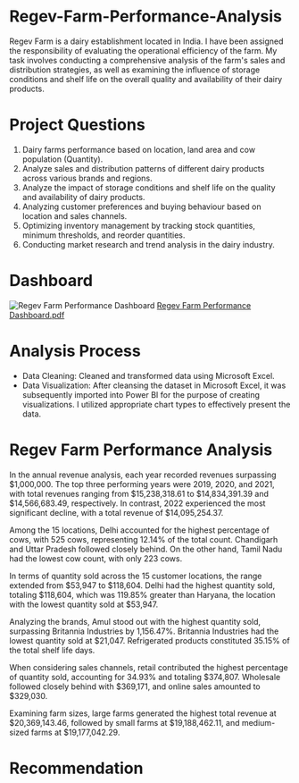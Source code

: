# Regev-Farm-Performance-Analysis
Regev Farm is a dairy establishment located in India. I have been assigned the responsibility of evaluating the operational efficiency of the farm. My task involves conducting a comprehensive analysis of the farm's sales and distribution strategies, as well as examining the influence of storage conditions and shelf life on the overall quality and availability of their dairy products.
# Project Questions
1. Dairy farms performance based on location, land area and cow population (Quantity).
2. Analyze sales and distribution patterns of different dairy products across various brands and regions.
3. Analyze the impact of storage conditions and shelf life on the quality and availability of dairy products.
4. Analyzing customer preferences and buying behaviour based on location and sales channels.
5. Optimizing inventory management by tracking stock quantities, minimum thresholds, and reorder quantities.
6. Conducting market research and trend analysis in the dairy industry.
# Dashboard
![Regev Farm Performance Dashboard](https://github.com/Juliusaffun07/Regev-Farm-Performance-Analysis/assets/140345644/7b7c1726-94f6-4973-bf37-5c3ddbb9eca4)
[Regev Farm Performance Dashboard.pdf](https://github.com/Juliusaffun07/Regev-Farm-Performance-Analysis/files/12860505/Regev.Farm.Performance.Dashboard.pdf)
# Analysis Process
- Data Cleaning: Cleaned and transformed data using Microsoft Excel.
- Data Visualization: After cleansing the dataset in Microsoft Excel, it was subsequently imported into Power BI for the purpose of creating visualizations. I utilized appropriate chart types to effectively present the data.
# Regev Farm Performance Analysis
In the annual revenue analysis, each year recorded revenues surpassing $1,000,000. The top three performing years were 2019, 2020, and 2021, with total revenues ranging from $15,238,318.61 to $14,834,391.39 and $14,566,683.49, respectively. In contrast, 2022 experienced the most significant decline, with a total revenue of $14,095,254.37.

Among the 15 locations, Delhi accounted for the highest percentage of cows, with 525 cows, representing 12.14% of the total count. Chandigarh and Uttar Pradesh followed closely behind. On the other hand, Tamil Nadu had the lowest cow count, with only 223 cows.

In terms of quantity sold across the 15 customer locations, the range extended from $53,947 to $118,604. Delhi had the highest quantity sold, totaling $118,604, which was 119.85% greater than Haryana, the location with the lowest quantity sold at $53,947.

Analyzing the brands, Amul stood out with the highest quantity sold, surpassing Britannia Industries by 1,156.47%. Britannia Industries had the lowest quantity sold at $21,047. Refrigerated products constituted 35.15% of the total shelf life days.

When considering sales channels, retail contributed the highest percentage of quantity sold, accounting for 34.93% and totaling $374,807. Wholesale followed closely behind with $369,171, and online sales amounted to $329,030.

Examining farm sizes, large farms generated the highest total revenue at $20,369,143.46, followed by small farms at $19,188,462.11, and medium-sized farms at $19,177,042.29.
# Recommendation
